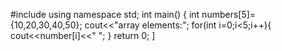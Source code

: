 #include<iostream>
using namespace std;
int main()
{
int numbers[5]={10,20,30,40,50};
cout<<"array elements:";
for(int i=0;i<5;i++){
cout<<number[i]<<" ";
}
return 0;
]

